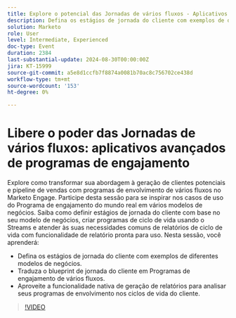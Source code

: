 ```yaml
---
title: Explore o potencial das Jornadas de vários fluxos - Aplicativos avançados dos programas de envolvimento
description: Defina os estágios de jornada do cliente com exemplos de diferentes modelos de negócios.  Traduza o blueprint de jornada do cliente em Programas de engajamento de vários fluxos.  Aproveite a funcionalidade nativa de geração de relatórios para analisar seus programas de envolvimento nos ciclos de vida do cliente.
solution: Marketo
role: User
level: Intermediate, Experienced
doc-type: Event
duration: 2384
last-substantial-update: 2024-08-30T00:00:00Z
jira: KT-15999
source-git-commit: a5e8d1ccfb7f8874a0081b70ac8c756702ce438d
workflow-type: tm+mt
source-wordcount: '153'
ht-degree: 0%

---
```



# Libere o poder das Jornadas de vários fluxos: aplicativos avançados de programas de engajamento

Explore como transformar sua abordagem à geração de clientes potenciais e pipeline de vendas com programas de envolvimento de vários fluxos no Marketo Engage. Participe desta sessão para se inspirar nos casos de uso do Programa de engajamento do mundo real em vários modelos de negócios. Saiba como definir estágios de jornada do cliente com base no seu modelo de negócios, criar programas de ciclo de vida usando o Streams e atender às suas necessidades comuns de relatórios de ciclo de vida com funcionalidade de relatório pronta para uso. Nesta sessão, você aprenderá:

* Defina os estágios de jornada do cliente com exemplos de diferentes modelos de negócios.
* Traduza o blueprint de jornada do cliente em Programas de engajamento de vários fluxos.
* Aproveite a funcionalidade nativa de geração de relatórios para analisar seus programas de envolvimento nos ciclos de vida do cliente.

>[!VIDEO](https://video.tv.adobe.com/v/3432942/?learn=on)
